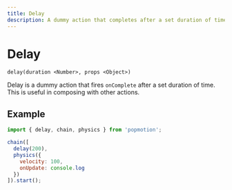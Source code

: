 ```yaml
---
title: Delay
description: A dummy action that completes after a set duration of time.
---
```


# Delay

`delay(duration <Number>, props <Object>)`

Delay is a dummy action that fires `onComplete` after a set duration of time. This is useful in composing with other actions.

## Example

```javascript
import { delay, chain, physics } from 'popmotion';

chain([
  delay(200),
  physics({
    velocity: 100,
    onUpdate: console.log
  })
]).start();
```

